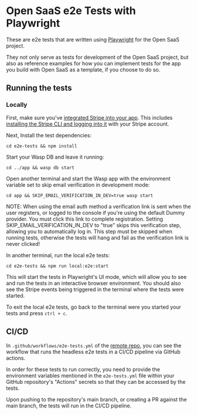 # Open SaaS e2e Tests with Playwright

These are e2e tests that are written using [Playwright](https://playwright.dev/) for the Open SaaS project. 

They not only serve as tests for development of the Open SaaS project, but also as reference examples for how you can implement tests for the app you build with Open SaaS as a template, if you choose to do so.

## Running the tests
### Locally
First, make sure you've [integrated Stripe into your app](https://docs.opensaas.sh/guides/stripe-integration/). This includes  [installing the Stripe CLI and logging into it](https://docs.opensaas.sh/guides/stripe-testing/) with your Stripe account.

Next, Install the test dependencies:
```shell
cd e2e-tests && npm install
```

Start your Wasp DB and leave it running:
```shell
cd ../app && wasp db start
```

Open another terminal and start the Wasp app with the environment variable set to skip email verification in development mode:
```shell
cd app && SKIP_EMAIL_VERIFICATION_IN_DEV=true wasp start
```

NOTE: When using the email auth method a verification link is sent when the user registers, or logged to the console if you're using the default Dummy provider. You must click this link to complete registration. Setting SKIP_EMAIL_VERIFICATION_IN_DEV to "true" skips this verification step, allowing you to automatically log in. This step must be skipped when running tests, otherwise the tests will hang and fail as the verification link is never clicked!

In another terminal, run the local e2e tests:
```shell
cd e2e-tests && npm run local:e2e:start
```

This will start the tests in Playwright's UI mode, which will allow you to see and run the tests in an interactive browser environment. You should also see the Stripe events being triggered in the terminal where the tests were started.

To exit the local e2e tests, go back to the terminal were you started your tests and press `ctrl + c`.

## CI/CD

In `.github/workflows/e2e-tests.yml` of the [remote repo](https://github.com/wasp-lang/open-saas), you can see the workflow that runs the headless e2e tests in a CI/CD pipeline via GitHub actions.

In order for these tests to run correctly, you need to provide the environment variables mentioned in the `e2e-tests.yml` file within your GitHub repository's "Actions" secrets so that they can be accessed by the tests.

Upon pushing to the repository's main branch, or creating a PR against the main branch, the tests will run in the CI/CD pipeline.
